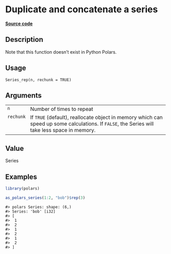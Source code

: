 

# Duplicate and concatenate a series

[**Source code**](https://github.com/pola-rs/r-polars/tree/main/R/series__series.R#L1009)

## Description

Note that this function doesn’t exist in Python Polars.

## Usage

<pre><code class='language-R'>Series_rep(n, rechunk = TRUE)
</code></pre>

## Arguments

<table>
<tr>
<td style="white-space: nowrap; font-family: monospace; vertical-align: top">
<code id="Series_rep_:_n">n</code>
</td>
<td>
Number of times to repeat
</td>
</tr>
<tr>
<td style="white-space: nowrap; font-family: monospace; vertical-align: top">
<code id="Series_rep_:_rechunk">rechunk</code>
</td>
<td>
If <code>TRUE</code> (default), reallocate object in memory which can
speed up some calculations. If <code>FALSE</code>, the Series will take
less space in memory.
</td>
</tr>
</table>

## Value

Series

## Examples

``` r
library(polars)

as_polars_series(1:2, "bob")$rep(3)
```

    #> polars Series: shape: (6,)
    #> Series: 'bob' [i32]
    #> [
    #>  1
    #>  2
    #>  1
    #>  2
    #>  1
    #>  2
    #> ]
